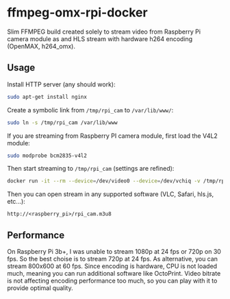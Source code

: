 ffmpeg-omx-rpi-docker
=====================
Slim FFMPEG build created solely to stream video from Raspberry Pi camera module as and HLS stream with hardware h264 encoding (OpenMAX, h264_omx).

Usage
-----
Install HTTP server (any should work):
```bash
sudo apt-get install nginx
```

Create a symbolic link from `/tmp/rpi_cam` to `/var/lib/www/`:
```bash
sudo ln -s /tmp/rpi_cam /var/lib/www
```

If you are streaming from Raspberry PI camera module, first load the V4L2 module:
```bash
sudo modprobe bcm2835-v4l2
```

Then start streaming to `/tmp/rpi_cam` (settings are refined):
```bash
docker run -it --rm --device=/dev/video0 --device=/dev/vchiq -v /tmp/rpi_cam:/tmp/rpi_cam:rw -v /opt/vc/lib:/opt/vc/lib:ro chudsaviet/ffmpeg-omx-rpi-docker:latest ffmpeg -y -f v4l2 -video_size 1280x720 -framerate 24 -i /dev/video0 -vcodec h264_omx -profile:v high -zerocopy 1 -keyint_min 0 -b:v 1024k -flags +cgop -g 24 -f hls -hls_time 1 -hls_flags delete_segments -hls_allow_cache 1 -hls_segment_type fmp4 -hls_list_size 16 -hls_delete_threshold 16 /tmp/rpi_cam/rpi_cam.m3u8
```

Then you can open stream in any supported software (VLC, Safari, hls.js, etc...):
```
http://<raspberry_pi>/rpi_cam.m3u8
```

Performance
-----------
On Raspberry Pi 3b+, I was unable to stream 1080p at 24 fps or 720p on 30 fps.
So the best choise is to stream 720p at 24 fps. As alternative, you can stream 800x600 at 60 fps.
Since encoding is hardware, CPU is not loaded much, meaning you can run additional software like OctoPrint.
Video bitrate is not affecting encoding performance too much, so you can play with it to provide optimal quality.



